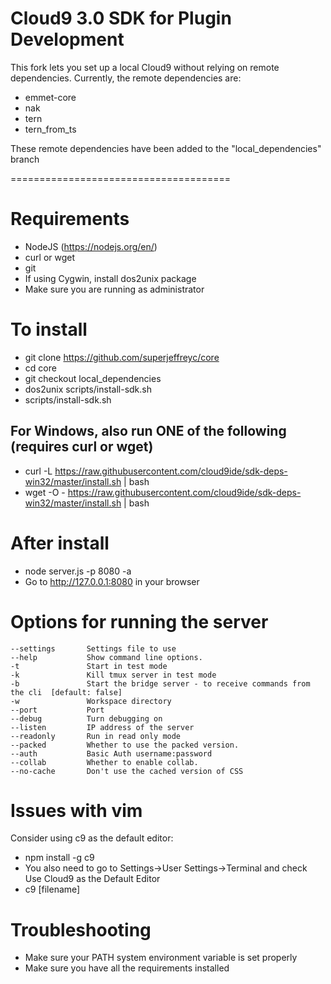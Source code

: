 Cloud9 3.0 SDK for Plugin Development
======================================

This fork lets you set up a local Cloud9 without relying on remote dependencies. Currently, the remote dependencies are:

- emmet-core
- nak
- tern
- tern_from_ts

These remote dependencies have been added to the "local_dependencies" branch

======================================

# Requirements
- NodeJS (https://nodejs.org/en/)
- curl or wget
- git
- If using Cygwin, install dos2unix package
- Make sure you are running as administrator

# To install
- git clone https://github.com/superjeffreyc/core
- cd core
- git checkout local_dependencies
- dos2unix scripts/install-sdk.sh
- scripts/install-sdk.sh

## For Windows, also run ONE of the following (requires curl or wget)
- curl -L https://raw.githubusercontent.com/cloud9ide/sdk-deps-win32/master/install.sh | bash
- wget -O - https://raw.githubusercontent.com/cloud9ide/sdk-deps-win32/master/install.sh | bash

# After install
- node server.js -p 8080 -a
- Go to http://127.0.0.1:8080 in your browser

# Options for running the server
    --settings       Settings file to use
    --help           Show command line options.
    -t               Start in test mode
    -k               Kill tmux server in test mode
    -b               Start the bridge server - to receive commands from the cli  [default: false]
    -w               Workspace directory
    --port           Port
    --debug          Turn debugging on
    --listen         IP address of the server
    --readonly       Run in read only mode
    --packed         Whether to use the packed version.
    --auth           Basic Auth username:password
    --collab         Whether to enable collab.
    --no-cache       Don't use the cached version of CSS

# Issues with vim
Consider using c9 as the default editor:
- npm install -g c9 
- You also need to go to Settings->User Settings->Terminal and check Use Cloud9 as the Default Editor
- c9 [filename]

# Troubleshooting
- Make sure your PATH system environment variable is set properly
- Make sure you have all the requirements installed
